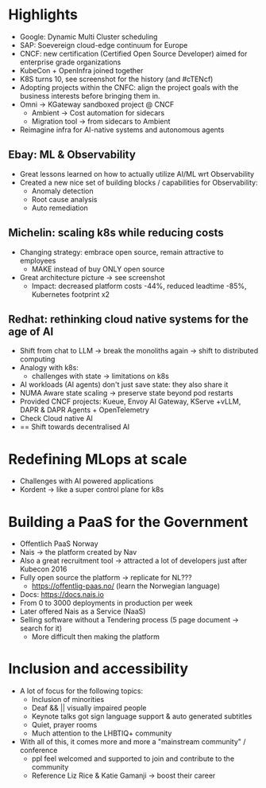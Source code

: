 # Highlights
* Google: Dynamic Multi Cluster scheduling
* SAP: Soevereign cloud-edge continuum for Europe
* CNCF: new certification (Certified Open Source Developer) aimed for enterprise grade organizations
* KubeCon + OpenInfra joined together
* K8S turns 10, see screenshot for the history (and #cTENcf)
* Adopting projects within the CNFC: align the project goals with the business interests before bringing them in.
* Omni -> KGateway sandboxed project @ CNCF
	* Ambient -> Cost automation for sidecars
	* Migration tool -> from sidecars to Ambient
* Reimagine infra for AI-native systems and autonomous agents

## Ebay: ML & Observability
* Great lessons learned on how to actually utilize AI/ML wrt Observability
* Created a new nice set of building blocks / capabilities for Observability:
	* Anomaly detection
	* Root cause analysis
	* Auto remediation

## Michelin: scaling k8s while reducing costs
* Changing strategy: embrace open source, remain attractive to employees
	* MAKE instead of buy ONLY open source
* Great architecture picture -> see screenshot
	* Impact: decreased platform costs -44%, reduced leadtime -85%, Kubernetes footprint x2 

## Redhat: rethinking cloud native systems for the age of AI
* Shift from chat to LLM -> break the monoliths again -> shift to distributed computing
* Analogy with k8s:
	* challenges with state -> limitations on k8s
* AI workloads (AI agents) don't just save state: they also share it
* NUMA Aware state scaling -> preserve state beyond pod restarts 
* Provided CNCF projects: Kueue, Envoy AI Gateway, KServe +vLLM, DAPR & DAPR Agents + OpenTelemetry
* Check Cloud native AI
* == Shift towards decentralised AI 

# Redefining MLops at scale
* Challenges with AI powered applications
* Kordent -> like a super control plane for k8s

# Building a PaaS for the Government
* Offentlich PaaS Norway
* Nais -> the platform created by Nav
* Also a great recruitment tool -> attracted a lot of developers just after Kubecon 2016
* Fully open source the platform -> replicate for NL???
	* https://offentlig-paas.no/ (learn the Norwegian language)
* Docs: https://docs.nais.io
* From 0 to 3000 deployments in production per week
* Later offered Nais as a Service (NaaS)
* Selling software without a Tendering process (5 page document -> search for it)
	* More difficult then making the platform
# Inclusion and accessibility
* A lot of focus for the following topics:
	* Inclusion of minorities
	* Deaf && || visually impaired people
	*  Keynote talks got sign language support & auto generated subtitles
	* Quiet, prayer rooms
	* Much attention to the LHBTIQ+ community
* With all of this, it comes more and more a "mainstream community" / conference
	* ppl feel welcomed and supported to join and contribute to the community
	* Reference Liz Rice & Katie Gamanji -> boost their career

